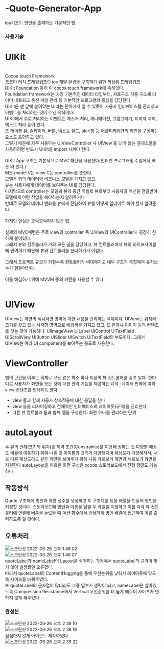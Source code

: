 # -Quote-Generator-App
ios기초1 : 명언을 출력하는 기본적인 앱

### 사용기술
# UIKit<br>
<br>
Cocoa touch Framework<br>
코코아 터치 프레임워크란 ios 개발 환경을 구축하기 위한 최상위 프레임워크<br>
UIKit Foundation 등이 이 cocoa touch framework에 속해있다.<br>
Foundation framework는 가장 기본적인 데이터 타입부터, 자료구조 각종 구조체 타이머 네트워크 통신 파일 관리 등 기본적인 프로그램의 중심을 담당한다.<br>
UIKit은 맨 앞에 붙어있는 UI라는 단어에서 알 수 있듯이 사용자 인터페이스를 관리하고 이벤트를 처리하는 것이 주된 목적이다.<br>
UIKit에서 주로 처리하는 이벤트는 제스쳐 처리, 애니메이션, 그림그리기, 이미지 처리, 텍스트 처리 등이 있다.<br>
또 테이블 뷰, 슬라이더, 버튼, 텍스트 필드, alert창 등 어플리케이션의 화면을 구성하는 요소도 포함하고 있다.<br>
그렇기 때문에 자주 사용하는 UIViewController 나 UIView 등 UI가 붙는 클래스들을 사용하려면 반드시 UIKit을 import 시켜야 한다.<br>
<br>
UIKit App 구조는 기본적으로 MVC 패턴을 사용한다(인터넷 프로그래밍 수업에서 배운 바 있다.)<br>
M은 model V는 view C는 controller를 뜻한다.<br>
모델은 앱의 데이터와 비즈니스 모델을 가지고 있고.<br>
뷰는 사용자에게 데이터를 보여주는 UI를 담당한다.<br>
마지막으로 controller는 모델과 뷰의 중간 역할로 뷰로부터 사용자의 액션을 전달받아 모델에게 어떤 작업을 해야하는지 알려주거나<br>
반대로 모델의 데이터 변화를 뷰에게 전달하여 뷰를 어떻게 업데이트 해야 할지 알려준다.<br>
<br>
하지만 현실은 호락호락하지 않은 법<br>
<br>
실제의 MVC패턴은 주로 view와 controller 즉 UIView와 UIController가 굉장히 친하게 붙어있다.<br>
그래서 뷰와 컨트롤러가 거의 모든 일을 담당하고, 뷰 컨트롤러에서 뷰의 라이프사이클에 관여하기 때문에 뷰와 컨트롤러를 분리하기가 어렵다.<br>
<br>
그래서 프로젝트 규모가 커질수록 컨트롤러가 비대해지고 내부 구조가 복잡해져 유지보수가 힘들어진다.<br>
<br>
이를 해결하기 위해 MVVM 등의 패턴을 사용할 수 있다.<br>
<br>


# UIView
UIView는 화면의 직사각면 영역에 대한 내용을 관리하는 객체이다.
UIView는 위치와 크기를 갖고 있는 사각형 영역으로 배경색을 가지고 있고, 또 문자나 이미지 등의 컨텐츠를 갖는 것이 가능하다.
UIImageView UILabel UIControl UITextField UIScrollView UIButton UISlider UISwitch UITextField의 부모이다.
그래서 UIView는 여러 UI component를 보여주는 용도로 사용한다.

# ViewController
앱의 근간을 이루는 객체로 모든 앱은 최소 하나 이상의 뷰 컨트롤러를 갖고 있다.
한마디로 사용자가 화면을 보는 것에 대한 관리 기능을 제공하는 녀석
-데이터 변화에 따라 view 컨텐츠를 업데이트 한다
- view 들과 함께 사용자 상호작용에 대한 응답을 한다
- view 들을 리사이징하고 전체적인 인터페이스의 레이아웃(규격)을 관리한다
- 다른 뷰 컨트롤러 들과 함께 앱을 구성한다.
화면 하나를 관리하는 단위

# autoLayout
두 뷰의 관계(크기와 위치)를 제약 조건(Constraints)를 이용해 정하는 것
다양한 해상도 비율에 대응하기 위해 나온 것
아이폰의 크기가 다양해지며 해상도가 다양해져서, 서로 다른 해상도라도 같은 화면을 보여주기 위해 나옴
가로보기 화면과 세로보기 화면을 지원한다
autoLayout을 이용한 화면 구성은 xcode 스토리보드에서 진행
정렬도 가능하다


## 작동방식
Quote 구조체에 명언과 이름 상수를 생성하고
이 구조체를 담을 배열을 만들어 명언을 지정할 것이다.
스토리보드에 명언과 이름을 담을 두 라벨을 지정하고 이를 각각 뷰 컨트롤러에 연결해 
버튼을 눌렀을 때 액션 함수에서 랜덤하게 명언 배열에 접근하여 이를 출력하도록 할 것이다.

## 오류처리
![스크린샷 2022-06-26 오후 1 46 02](https://user-images.githubusercontent.com/102133961/175801159-7903f997-62e5-4a4b-a4d7-c1dd410b4a0d.jpg)<br>
![스크린샷 2022-06-26 오후 1 46 07](https://user-images.githubusercontent.com/102133961/175801171-3236a8fe-288a-4a2c-a0b9-c6686fe640e8.jpg)
<br>
quoteLabel과 nameLabel의 Layout을 설정하는 과정에서 quoteLabel의 규격이 맞지 않아 발생했던 오류였다.<br>
따라서 quoteLabel의 ContentHugging을 통해 우선순위를 낮춰서 레이아웃에 맞도록 사이즈를 바꿔주었다.<br>
또 quoteLabel의 문자열이 많더라도 그중 일부가 생략이 되고, nameLabel은 살아있도록 Compression Resistance에서 Vertical 우선순위를 더 높게 해주어 사이즈가 변하지 않게 해주었다<br>


### 완성본
![스크린샷 2022-06-26 오후 2 39 10](https://user-images.githubusercontent.com/102133961/175801297-8b4198d3-da56-47e1-a747-c237f8aaf1ba.jpg)<br>
![스크린샷 2022-06-26 오후 2 39 19](https://user-images.githubusercontent.com/102133961/175801299-fd2c61f9-6204-403d-866d-b968ca7a36b5.jpg)<br>
심심하지 않게 아이콘도 제작하였다<br>
![스크린샷 2022-06-26 오후 2 39 22](https://user-images.githubusercontent.com/102133961/175801300-8e4a70b5-7793-410f-ac4c-7f60367b9887.jpg)<br>


